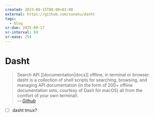 ```yaml
---
created: 2023-09-15T00:00+03:00
external: https://github.com/sunaku/dasht
tags:
  - blog
sr-due: 2025-09-17
sr-interval: 69
sr-ease: 254
---
```


# Dasht

> Search API [[documentation|docs]] offline, in terminal or browser. dasht is a collection of shell scripts for searching, browsing, and managing API documentation (in the form of 200+ offline documentation sets, courtesy of Dash for macOS) all from the comfort of your own terminal!.\
> — <cite>[Github](https://github.com/sunaku/dasht)</cite>

- [ ] dasht tmux?
